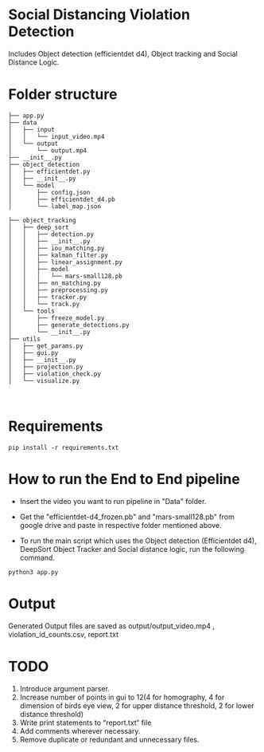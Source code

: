 # Social Distancing Violation Detection
Includes Object detection (efficientdet d4), Object tracking and Social Distance Logic.

# Folder structure
```
├── app.py
├── data
│   ├── input
│   │   └── input_video.mp4
│   └── output
│       └── output.mp4
├── __init__.py
├── object_detection
│   ├── efficientdet.py
│   ├── __init__.py
│   └── model
│       ├── config.json
│       ├── efficientdet_d4.pb
│       └── label_map.json

├── object_tracking
│   ├── deep_sort
│   │   ├── detection.py
│   │   ├── __init__.py
│   │   ├── iou_matching.py
│   │   ├── kalman_filter.py
│   │   ├── linear_assignment.py
│   │   ├── model
│   │   │   └── mars-small128.pb
│   │   ├── nn_matching.py
│   │   ├── preprocessing.py
│   │   ├── tracker.py
│   │   └── track.py
│   └── tools
│       ├── freeze_model.py
│       ├── generate_detections.py
│       └── __init__.py
├── utils
│   ├── get_params.py
│   ├── gui.py
│   ├── __init__.py
│   ├── projection.py
│   ├── violation_check.py
│   └── visualize.py



```

# Requirements
```
pip install -r requirements.txt
```




# How to run the End to End pipeline

* Insert the video you want to run pipeline in "Data" folder.  

* Get the "efficientdet-d4_frozen.pb" and "mars-small128.pb" from google drive and paste in respective folder mentioned above.

* To run the main script which uses the Object detection (Efficientdet d4), DeepSort Object Tracker and Social distance logic, run the following command.


```
python3 app.py
```

# Output
Generated Output files are saved as output/output_video.mp4 , violation_id_counts.csv,  report.txt

# TODO

1. Introduce argument parser.
2. Increase number of points in gui to 12(4 for homography, 4 for dimension of birds eye view, 2 for upper distance threshold, 2 for lower distance threshold)
3. Write print statements to “report.txt“ file
4. Add comments wherever necessary.
5. Remove duplicate or redundant and unnecessary files.

